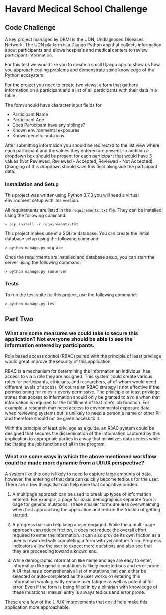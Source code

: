 # Havard Medical School Challenge

## Code Challenge
A key project managed by DBMI is the UDN, Undiagnosed Diseases Network. The UDN
platform is a Django Python app that collects information about participants and allows hospitals
and medical centers to review participant information.

For this test we would like you to create a small Django app to show us how you approach
coding problems and demonstrate some knowledge of the Python ecosystem.

For the project you need to create two views, a form that gathers information on a participant
and a list of all participants with their data in a table.

The form should have character input fields for
* Participant Name
* Participant Age
* Does Participant have any siblings?
* Known environmental exposures
* Known genetic mutations

After submitting information you should be redirected to the list view where each participant and
the values they entered are present. In addition a dropdown box should be present for each
participant that would have 3 values (Not Reviewed, Reviewed - Accepted, Reviewed - Not
Accepted). Changing of this dropdown should save this field alongside the participant data.

### Installation and Setup
This project was written using Python 3.7.3 you will need a virtual environment setup with this version.

All requirements are listed in the `requirements.txt` file. They can be installed using the following command:

```
> pip install -r requirements.txt
```

This project makes use of a SQLite database. You can create the initial database setup using the following command:

```
> python manage.py migrate
```

Once the requirments are installed and database setup, you can start the server using the following command:

```
> python manage.py runserver
```

### Tests
To run the test suite for this project, use the following command:

```
> python manage.py test
```

## Part Two

### What are some measures we could take to secure this application? Not everyone should be able to see the information entered by participants.

Role based access control (RBAC) paired with the principle of least privilege would great improve the security of this application.

RBAC is a mechanism for determining the information an individual has access to via a role they are assigned. This system could create various roles for participants, clinicians, and researchers, all of whom would need different levels of access. Of course an RBAC strategy is not effective if the permissioning for roles is overly permissive. The priniciple of least privilege states that access to information should only be granted to a role when that information is required for the fulfillment of that role's job function. For example, a research may need access to environmental exposure data when reviewing systems but is unlikely to need a person's name or other PII and therefore should not be given access to it.

With the principle of least privilege as a guide, an RBAC system could be designed that secures the dissemination of the information captured by this application to appropriate parties in a way that minimizes data access while facilitating the job functions of all in the program.

### What are some ways in which the above mentioned workflow could be made more dynamic from a UI/UX perspective?

A system like this one is likely to need to capture large amounts of data, however, the entering of that data can quickly become tedious for the user. There are a few things that can help ease that congintive burden.

1) A multipage approach can be used to break up types of information entered. For example, a page for basic demographics separate from a page for genetic mutations. These smaller forms are less overwhelming when first approaching the application and reduce the friction of getting started.

2) A progress bar can help keep a user engaged. While the a multi-page approach can reduce friction, it does not reduce the overall effort required to enter the information. It can also provide its own friction as a user is rewarded with completing a form with yet another form. Progress indicators allow the user to expect more questions and also see that they are proceeding toward a known end.

3) While demographic information like name and age are easy to enter, information like genetic mutations is likely more tedious and error prone. A UI that has a comprehensive list of mutations that can either be selected or auto-completed as the user works on entering this information would greatly reduce user fatigue as well as potential for error. Even if the form is being filled in by a clinician with knowledge of these mutations, manual entry is always tedious and error prone.

These are a few of the UI/UX improvements that could help make this application more approachable.
